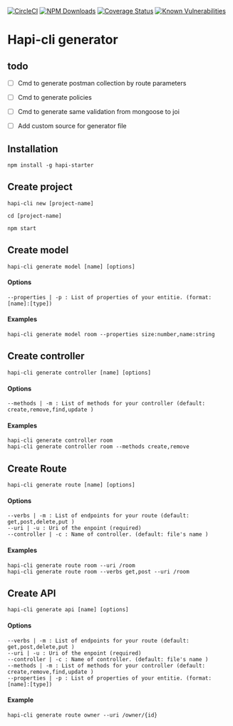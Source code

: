 [![CircleCI](https://img.shields.io/circleci/project/github/RedSparr0w/node-csgo-parser.svg)](https://circleci.com/gh/AMoreaux/hapi-cli)
[![NPM Downloads](https://img.shields.io/npm/dm/hapi-starter.svg)](https://www.npmjs.com/package/hapi-starter)
[![Coverage Status](https://coveralls.io/repos/github/AMoreaux/hapi-cli/badge.svg?branch=master)](https://coveralls.io/github/AMoreaux/hapi-cli?branch=master)
[![Known Vulnerabilities](https://snyk.io/test/github/amoreaux/hapi-cli/badge.svg)](https://snyk.io/test/github/amoreaux/hapi-cli)

# Hapi-cli generator
## todo

- [ ] Cmd to generate postman collection by route parameters
- [ ] Cmd to generate policies
- [ ] Cmd to generate same validation from mongoose to joi
- [ ] Add custom source for generator file


## Installation

    npm install -g hapi-starter

## Create project

    hapi-cli new [project-name]

    cd [project-name]

    npm start

## Create model

    hapi-cli generate model [name] [options]
    
#### Options

    --properties | -p : List of properties of your entitie. (format: [name]:[type])
    
#### Examples

    hapi-cli generate model room --properties size:number,name:string

## Create controller

    hapi-cli generate controller [name] [options]
    
#### Options

    --methods | -m : List of methods for your controller (default: create,remove,find,update )

#### Examples

    hapi-cli generate controller room
    hapi-cli generate controller room --methods create,remove

## Create Route

    hapi-cli generate route [name] [options]
    
#### Options

    --verbs | -m : List of endpoints for your route (default: get,post,delete,put )
    --uri | -u : Uri of the enpoint (required)
    --controller | -c : Name of controller. (default: file's name )
    
#### Examples

    hapi-cli generate route room --uri /room
    hapi-cli generate route room --verbs get,post --uri /room
    
## Create API

    hapi-cli generate api [name] [options]
    
#### Options

    --verbs | -m : List of endpoints for your route (default: get,post,delete,put )
    --uri | -u : Uri of the enpoint (required)
    --controller | -c : Name of controller. (default: file's name )
    --methods | -m : List of methods for your controller (default: create,remove,find,update )
    --properties | -p : List of properties of your entitie. (format: [name]:[type])

#### Example

    hapi-cli generate route owner --uri /owner/{id}
    
